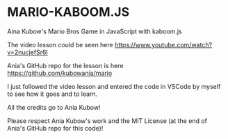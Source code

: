 # MARIO-KABOOM.JS
Aina Kubow's Mario Bros Game in JavaScript with kaboom.js

The video lesson could be seen here https://www.youtube.com/watch?v=2nucjefSr6I

Ania's GitHub repo for the lesson is here https://github.com/kubowania/mario

I just followed the video lesson and entered the code in VSCode by myself to see how it goes and to learn.

All the credits go to Ania Kubow!

Please respect Ania Kubow's work and the MIT License (at the end of Ania's GitHub repo for this code)!
